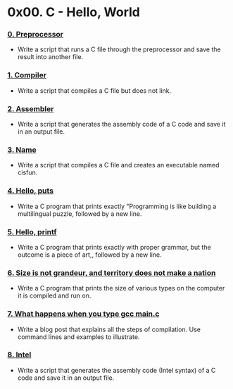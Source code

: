 # 0x00. C - Hello, World
### [0. Preprocessor](./0-preprocessor)
* Write a script that runs a C file through the preprocessor and save the result into another file.


### [1. Compiler](./1-compiler)
* Write a script that compiles a C file but does not link.


### [2. Assembler](./2-assembler)
* Write a script that generates the assembly code of a C code and save it in an output file.


### [3. Name](./3-name)
* Write a script that compiles a C file and creates an executable named cisfun.


### [4. Hello, puts](./4-puts.c)
* Write a C program that prints exactly "Programming is like building a multilingual puzzle, followed by a new line.


### [5. Hello, printf](./5-printf.c)
* Write a C program that prints exactly with proper grammar, but the outcome is a piece of art,, followed by a new line.


### [6. Size is not grandeur, and territory does not make a nation](./6-size.c)
* Write a C program that prints the size of various types on the computer it is compiled and run on.


### [7. What happens when you type gcc main.c](./100-intel)
* Write a blog post that explains all the steps of compilation. Use command lines and examples to illustrate.


### [8. Intel](./101-quote.c)
* Write a script that generates the assembly code (Intel syntax) of a C code and save it in an output file.